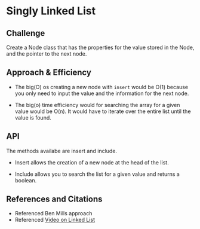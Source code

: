 # Singly Linked List


## Challenge
Create a Node class that has the properties for the value stored in the Node, and the pointer to the next node.

## Approach & Efficiency

- The big(O) os creating a new node with `insert` would be O(1) because you only need to input the value and the information for the next node.

- The big(o) time efficiency would for searching the array for a given value would be O(n). It would have to iterate over the entire list until the value is found. 

## API

The methods availabe are insert and include.

- Insert allows the creation of a new node at the head of the list.

- Include allows you to search the list for a given value and returns a boolean.

## References and Citations
- Referenced Ben Mills approach
- Referenced [Video on Linked List](https://www.youtube.com/watch?v=SMIq13-FZSE&ab_channel=Telusko)
